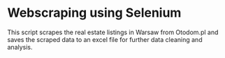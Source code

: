 # Webscraping using Selenium

This script scrapes the real estate listings in Warsaw from Otodom.pl and saves the scraped data to an excel file for further data cleaning and analysis. 
